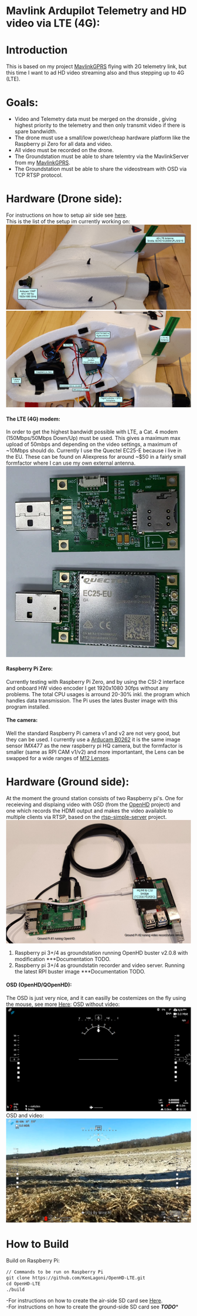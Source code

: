 # Mavlink Ardupilot Telemetry and HD video via LTE (4G):

# Introduction
This is based on my project [MavlinkGPRS](https://github.com/KenLagoni/MavlinkGPRS) flying with 2G telemetry link, but this time I want to ad HD video streaming also and thus stepping up to 4G (LTE).

# Goals:
- Video and Telemetry data must be merged on the dronside , giving highest priority to the telemetry and then only transmit video if there is spare bandwidth.
- The drone must use a small/low power/cheap hardware platform like the Raspberry pi Zero for all data and video.
- All video must be recorded on the drone.
- The Groundstation must be able to share telemtry via the MavlinkServer from my [MavlinkGPRS](https://github.com/KenLagoni/MavlinkGPRS).
- The Groundstation must be able to share the videostream with OSD via TCP RTSP protocol.

# Hardware (Drone side):
For instructions on how to setup air side see [here](https://github.com/KenLagoni/OpenHD-LTE/tree/main/air).  
This is the list of the setup im currently working on:
![Air-side setup1](images/air-outside-setup.png)
![Air-side setup2](images/air-open-setup.png)

#### The LTE (4G) modem:
In order to get the highest bandwidt possible with LTE, a Cat. 4 modem (150Mbps/50Mbps Down/Up) must be used. This gives a maximum max upload of 50mbps and depending on the video settings, a maximum of ~10Mbps should do.
Currently I use the Quectel EC25-E because i live in the EU. These can be found on Aliexpress for around ~$50 in a fairly small formfactor where I can use my own external antenna.
![alt text](images/QUECTEL_EC25-E.png)


#### Raspberry Pi Zero:
Currently testing with Raspberry Pi Zero, and by using the CSI-2 interface and onboard HW video encoder I get 1920x1080 30fps without any problems. The total CPU usages is arround 20-30% inkl. the program which handles data transmission.
The Pi uses the lates Buster image with this program installed.

#### The camera:
Well the standard Raspberry Pi camera v1 and v2 are not very good, but they can be used. I currently use a [Arducam B0262](https://www.arducam.com/product/arducam-12mp-imx477-mini-high-quality-camera-module-for-raspberry-pi/) it is the same image sensor IMX477 as the new raspberry pi HQ camera, but the formfactor is smaller (same as RPI CAM v1/v2) and more importantant, the Lens can be swapped for a wide ranges of [M12 Lenses](https://www.arducam.com/?s=LK001).

# Hardware (Ground side):
At the moment the ground station consists of two Raspberry pi's. One for receieving and displaing video with OSD (from the [OpenHD](https://github.com/OpenHD/Open.HD) project) and one which records the HDMI output and makes the video available to multiple clients via RTSP, based on the [rtsp-simple-server](https://github.com/aler9/rtsp-simple-server) project.
![Ground setup](images/groundpi-setup.png)
1. Raspberry pi 3+/4 as groundstation running OpenHD buster v2.0.8 with modification ***Documentation TODO.
2. Raspberry pi 3+/4 as groundstatin recorder and video server. Running the latest RPI buster image ***Documentation TODO.  

#### OSD (OpenHD/QOpenHD):
The OSD is just very nice, and it can easilly be costemizes on the fly using the mouse, see more [Here](https://github.com/OpenHD/Open.HD):
OSD without video:
![OSD without video](images/OpenHD-osd-blank-nomap.png)
OSD and video:
![OSD with video](images/OpenHD-osd.png)

# How to Build
Build on Raspberry Pi:

    // Commands to be run on Raspberry Pi
    git clone https://github.com/KenLagoni/OpenHD-LTE.git
    cd OpenHD-LTE
    ./build

-For instructions on how to create the air-side SD card see [Here](https://github.com/KenLagoni/OpenHD-LTE/tree/main/air).  
-For instructions on how to create the ground-side SD card see ***TODO****
